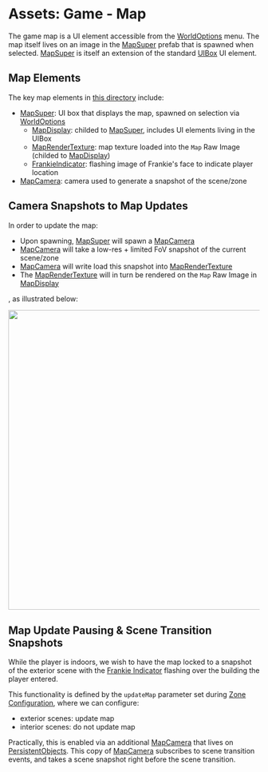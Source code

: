 # Assets:  Game - Map

The game map is a UI element accessible from the [WorldOptions](../UI/World/WorldOptions.prefab) menu.  The map itself lives on an image in the [MapSuper](./MapSuper.prefab) prefab that is spawned when selected.  [MapSuper](./MapSuper.prefab) is itself an extension of the standard [UIBox](../../Scripts/Utils/UIBox/) UI element.

## Map Elements

The key map elements in [this directory](./) include:
* [MapSuper](./MapSuper.prefab):  UI box that displays the map, spawned on selection via [WorldOptions](../UI/World/WorldOptions.prefab) 
  * [MapDisplay](./MapDisplay.prefab):  childed to [MapSuper](./MapSuper.prefab), includes UI elements living in the UIBox
  * [MapRenderTexture](./MapRenderTexture.renderTexture):  map texture loaded into the `Map` Raw Image (childed to [MapDisplay](./MapDisplay.prefab))
  * [FrankieIndicator](./FrankieIndicator.prefab):  flashing image of Frankie's face to indicate player location
* [MapCamera](./MapCamera.prefab):  camera used to generate a snapshot of the scene/zone

## Camera Snapshots to Map Updates

In order to update the map:
* Upon spawning, [MapSuper](./MapSuper.prefab) will spawn a [MapCamera](./MapCamera.prefab)
* [MapCamera](./MapCamera.prefab) will take a low-res + limited FoV snapshot of the current scene/zone
* [MapCamera](./MapCamera.prefab) will write load this snapshot into [MapRenderTexture](./MapRenderTexture.renderTexture)
* The [MapRenderTexture](./MapRenderTexture.renderTexture) will in turn be rendered on the `Map` Raw Image in [MapDisplay](./MapDisplay.prefab)

, as illustrated below:

<img src="../../../InfoTools/Documentation/Game/Map/UItoCameraLink.png" width="600">

## Map Update Pausing & Scene Transition Snapshots

While the player is indoors, we wish to have the map locked to a snapshot of the exterior scene with the [Frankie Indicator](./FrankieIndicator.prefab) flashing over the building the player entered.

This functionality is defined by the `updateMap` parameter set during [Zone Configuration](../OnLoadAssets/Zones/README.md#configure-the-zone), where we can configure:
* exterior scenes:  update map
* interior scenes:  do not update map

Practically, this is enabled via an additional [MapCamera](./MapCamera.prefab) that lives on [PersistentObjects](../Core/README.md#persistent-objects-singleton).  This copy of [MapCamera](./MapCamera.prefab) subscribes to scene transition events, and takes a scene snapshot right before the scene transition.
